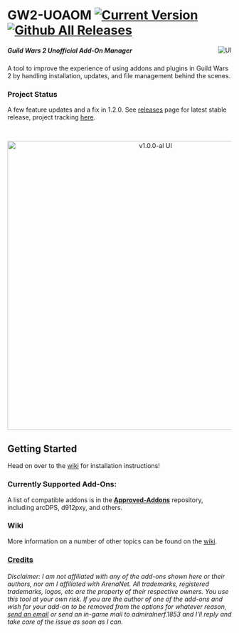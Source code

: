 # GW2-UOAOM [![Current Version](https://img.shields.io/github/release/fmmmlee/GW2-Addon-Manager)](https://github.com/fmmmlee/GW2-Addon-Manager/releases) [![Github All Releases](https://img.shields.io/github/downloads/fmmmlee/GW2-Addon-Manager/total.svg)]() 
<a href="https://ci.appveyor.com/project/fmmmlee/gw2-addon-manager"><img src="https://ci.appveyor.com/api/projects/status/github/fmmmlee/gw2-addon-manager" alt="UI" align="right"/></a>


##### Guild Wars 2 Unofficial Add-On Manager
A tool to improve the experience of using addons and plugins in Guild Wars 2 by handling installation, updates, and file management behind the scenes.

### Project Status
A few feature updates and a fix in 1.2.0. See [releases](https://github.com/fmmmlee/GW2-Addon-Manager/releases) page for latest stable release, project tracking [here](https://github.com/fmmmlee/GW2-Addon-Manager/projects/3).

&nbsp;

<p align="center">
<img src="https://user-images.githubusercontent.com/30479162/71754682-1563d100-2e3c-11ea-8a38-b6b7b6871c61.jpg" alt="v1.0.0-al UI" width="650"/>
</p>

## Getting Started
Head on over to the [wiki](https://github.com/fmmmlee/GW2-Addon-Manager/wiki) for installation instructions!

### Currently Supported Add-Ons:
A list of compatible addons is in the <a href="https://github.com/gw2-addon-loader/Approved-Addons">**Approved-Addons**</a> repository, including arcDPS, d912pxy, and others.

### Wiki
More information on a number of other topics can be found on the [wiki](https://github.com/fmmmlee/GW2-Addon-Manager/wiki).

### [Credits](https://github.com/fmmmlee/GW2-Addon-Manager/wiki/Credits)

###### Disclaimer: I am not affiliated with any of the add-ons shown here or their authors, nor am I affiliated with ArenaNet. All trademarks, registered trademarks, logos, etc are the property of their respective owners. You use this tool at your own risk. If you are the author of one of the add-ons and wish for your add-on to be removed from the options for whatever reason, <a href="mailto:fmmmlee@gmail.com">send an email</a> or send an in-game mail to admiralnerf.1853 and I'll reply and take care of the issue as soon as I can.
